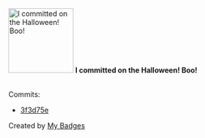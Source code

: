 <img src="https://my-badges.github.io/my-badges/spooky-commit.png" alt="I committed on the Halloween! Boo!" title="I committed on the Halloween! Boo!" width="128">
<strong>I committed on the Halloween! Boo!</strong>
<br><br>

Commits:

- <a href="https://github.com/krish300/settle/commit/3f3d75e8693daa5a5514e2a99485c75b9864055e">3f3d75e</a>


Created by <a href="https://github.com/my-badges/my-badges">My Badges</a>